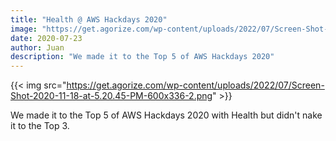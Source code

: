 ```yaml
---
title: "Health @ AWS Hackdays 2020"
image: "https://get.agorize.com/wp-content/uploads/2022/07/Screen-Shot-2020-11-18-at-5.20.45-PM-600x336-2.png"
date: 2020-07-23
author: Juan
description: "We made it to the Top 5 of AWS Hackdays 2020"
---
```



{{< img src="https://get.agorize.com/wp-content/uploads/2022/07/Screen-Shot-2020-11-18-at-5.20.45-PM-600x336-2.png" >}}

We made it to the Top 5 of AWS Hackdays 2020 with Health but didn't nake it to the Top 3.

